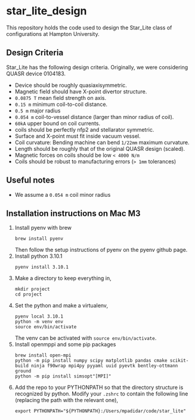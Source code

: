 # star_lite_design

This repository holds the code used to design the Star_Lite class of configurations at Hampton University.

## Design Criteria
Star_Lite has the following design criteria. Originally, we were considering QUASR device 0104183.

- Device should be roughly quasiaxisymmetric.
- Magnetic field should have X-point divertor structure.
- `0.0875 T` mean field strength on axis.
- `0.15 m` minimum coil-to-coil distance.
- `0.5 m` major radius
- `0.054 m` coil-to-vessel distance (larger than minor radius of coil).
- `60kA` upper bound on coil currents.
- coils should be perfectly nfp2 and stellarator symmetric.
- Surface and X-point must fit inside vacuum vessel.
- Coil curvature: Bending machine can bend `1/22mm` maximum curvature.
- Length should be roughly that of the original QUASR design (scaled).
- Magnetic forces on coils should be low `< 4000 N/m`
- Coils should be robust to manufacturing errors (`> 1mm` tolerances)

## Useful notes
- We assume a `0.054 m` coil minor radius


## Installation instructions on Mac M3
1. Install pyenv with brew
    ```
    brew install pyenv
    ```
    Then follow the setup instructions of pyenv on the pyenv github page. 
2. Install python 3.10.1
    ```
    pyenv install 3.10.1
    ```
3. Make a directory to keep everything in,
    ```
    mkdir project
    cd project
    ```
4. Set the python and make a virtualenv,
    ```
    pyenv local 3.10.1
    python -m venv env
    source env/bin/activate
    ```
   The venv can be activated with `source env/bin/activate`.
5. Install openmppi and some pip packages
    ```
    brew install open-mpi
    python -m pip install numpy scipy matplotlib pandas cmake scikit-build ninja f90wrap mpi4py pyyaml uuid pyevtk bentley-ottmann ground
    python -m pip install simsopt"[MPI]"
    ```
7. Add the repo to your PYTHONPATH so that the directory structure is recognized by python. Modify your
    `.zshrc` to contain the following line (replacing the path with the relevant one),
    ```
    export PYTHONPATH="${PYTHONPATH}:/Users/mpadidar/code/star_lite"
    ```